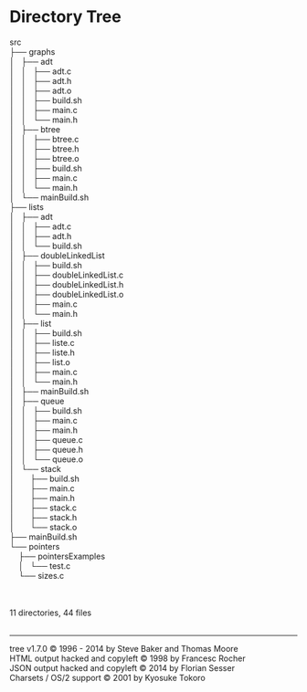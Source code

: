 <body>
	<h1>Directory Tree</h1><p>
	src<br>
	├── graphs<br>
	│   ├── adt<br>
	│   │   ├── adt.c<br>
	│   │   ├── adt.h<br>
	│   │   ├── adt.o<br>
	│   │   ├── build.sh<br>
	│   │   ├── main.c<br>
	│   │   └── main.h<br>
	│   ├── btree<br>
	│   │   ├── btree.c<br>
	│   │   ├── btree.h<br>
	│   │   ├── btree.o<br>
	│   │   ├── build.sh<br>
	│   │   ├── main.c<br>
	│   │   └── main.h<br>
	│   └── mainBuild.sh<br>
	├── lists<br>
	│   ├── adt<br>
	│   │   ├── adt.c<br>
	│   │   ├── adt.h<br>
	│   │   └── build.sh<br>
	│   ├── doubleLinkedList<br>
	│   │   ├── build.sh<br>
	│   │   ├── doubleLinkedList.c<br>
	│   │   ├── doubleLinkedList.h<br>
	│   │   ├── doubleLinkedList.o<br>
	│   │   ├── main.c<br>
	│   │   └── main.h<br>
	│   ├── list<br>
	│   │   ├── build.sh<br>
	│   │   ├── liste.c<br>
	│   │   ├── liste.h<br>
	│   │   ├── list.o<br>
	│   │   ├── main.c<br>
	│   │   └── main.h<br>
	│   ├── mainBuild.sh<br>
	│   ├── queue<br>
	│   │   ├── build.sh<br>
	│   │   ├── main.c<br>
	│   │   ├── main.h<br>
	│   │   ├── queue.c<br>
	│   │   ├── queue.h<br>
	│   │   └── queue.o<br>
	│   └── stack<br>
	│   &nbsp;&nbsp;&nbsp; ├── build.sh<br>
	│   &nbsp;&nbsp;&nbsp; ├── main.c<br>
	│   &nbsp;&nbsp;&nbsp; ├── main.h<br>
	│   &nbsp;&nbsp;&nbsp; ├── stack.c<br>
	│   &nbsp;&nbsp;&nbsp; ├── stack.h<br>
	│   &nbsp;&nbsp;&nbsp; └── stack.o<br>
	├── mainBuild.sh<br>
	└── pointers<br>
	&nbsp;&nbsp;&nbsp; ├── pointersExamples<br>
	&nbsp;&nbsp;&nbsp; │   └── test.c<br>
	&nbsp;&nbsp;&nbsp; └── sizes.c<br>
	<br><br>
	</p>
	<p>

11 directories, 44 files
	<br><br>
	</p>
	<hr>
	<p class="VERSION">
		 tree v1.7.0 © 1996 - 2014 by Steve Baker and Thomas Moore <br>
		 HTML output hacked and copyleft © 1998 by Francesc Rocher <br>
		 JSON output hacked and copyleft © 2014 by Florian Sesser <br>
		 Charsets / OS/2 support © 2001 by Kyosuke Tokoro
	</p>
</body>
